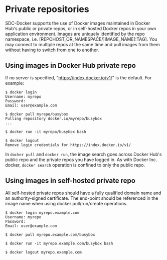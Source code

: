 # Private repositories

SDC-Docker supports the use of Docker images maintained in Docker Hub's public or private repos, or in self-hosted Docker repos in your own application environment.  Images are uniquely identified by the repo namespace, i.e. [REPOHOST_OR_NAMESPACE/]IMAGE_NAME[:TAG]. You may connect to multiple repos at the same time and pull images from them without having to switch from one to another.

## Using images in Docker Hub private repo

If no server is specified, "https://index.docker.io/v1/" is the default. For example:

    $ docker login
    Username: myrepo
    Password: 
    Email: user@example.com

    $ docker pull myrepo/busybox
    Pulling repository docker.io/myrepo/busybox
    ...

    $ docker run -it myrepo/busybox bash

    $ docker logout
    Remove login credentials for https://index.docker.io/v1/

In `docker pull` and `docker run`, the image search goes across Docker Hub's public repo and the private repos you have logged in. As with Docker Inc. docker, `docker search` operation is confined to only the public repo.

## Using images in self-hosted private repo

All self-hosted private repos should have a fully qualified domain name and an authority-signed certificate. The end-point should be referenced in the image name when using docker pull/run/create operations.

    $ docker login myrepo.example.com
    Username: myrepo
    Password: 
    Email: user@example.com

    $ docker pull myrepo.example.com/busybox

    $ docker run -it myrepo.example.com/busybox bash

    $ docker logout myrepo.example.com
 

